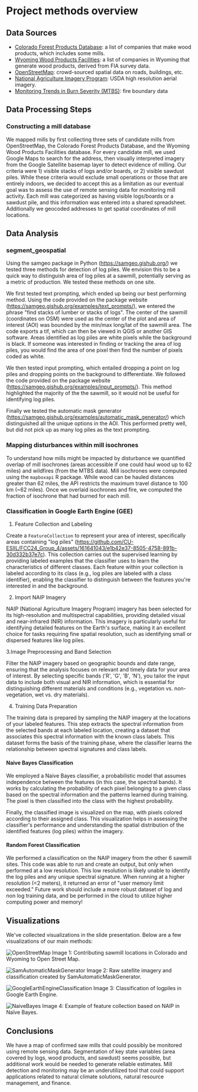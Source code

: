 # Project methods overview

## Data Sources

- [Colorado Forest Products Database](https://csfs.colostate.edu/colorado-forest-products-database/): a list of companies that make wood products, which includes some mills.
- [Wyoming Wood Products Facilities](https://www.arcgis.com/home/item.html?id=e4dd25c0b5904a86b8a6ea0a2c4f55e4): a list of companies in Wyoming that generate wood products, derived from FIA survey data.
- [OpenStreetMap](https://www.openstreetmap.org/): crowd-sourced spatial data on roads, buildings, etc.
- [National Agriculture Imagery Program](https://www.usgs.gov/centers/eros/science/usgs-eros-archive-aerial-photography-national-agriculture-imagery-program-naip): USDA high resolution aerial imagery.
- [Monitoring Trends in Burn Severity (MTBS)](https://www.mtbs.gov/): fire boundary data

## Data Processing Steps

### Constructing a mill database

We mapped mills by first collecting three sets of candidate mills from OpenStreetMap, the Colorado Forest Products Database, and the Wyoming Wood Products Facilities database.
For every candidate mill, we used Google Maps to search for the address, then visually interpreted imagery from the Google Satellite basemap layer to detect evidence of milling.
Our criteria were 1) visible stacks of logs and/or boards, or 2) visible sawdust piles. 
While these criteria would exclude small operations or those that are entirely indoors, we decided to accept this as a limitation as our eventual goal was to assess the use of remote sensing data for monitoring mill activity. 
Each mill was categorized as having visible logs/boards or a sawdust pile, and this information was entered into a shared spreadsheet. 
Additionally we geocoded addresses to get spatial coordinates of mill locations.

## Data Analysis

### segment_geospatial
Using the samgeo package in Python (https://samgeo.gishub.org/) we tested three methods for detection of log piles. We envision this to be a quick way to distinguish area of log piles at a sawmill, potentially serving as a metric of production. We tested these methods on one site.

We first tested text prompting, which ended up being our best performing method. Using the code provided on the package website (https://samgeo.gishub.org/examples/text_prompts/), we entered the phrase "find stacks of lumber or stacks of logs". The center of the sawmill (coordinates on OSM) were used as the center of the plot and area of interest (AOI) was bounded by the min/max long/lat of the sawmill area. The code exports a tif, which can then be viewed in QGIS or another GIS software. Areas identified as log piles are white pixels while the background is black. If someone was interested in finding or tracking the area of log piles, you would find the area of one pixel then find the number of pixels coded as white.

We then tested input prompting, which entailed dropping a point on log piles and dropping points on the background to differentiate. We followed the code provided on the package website (https://samgeo.gishub.org/examples/input_prompts/). This method highlighted the majority of the the sawmill, so it would not be useful for identifying log piles.

Finally we tested the automatic mask generator (https://samgeo.gishub.org/examples/automatic_mask_generator/) which distinguished all the unique options in the AOI. This performed pretty well, but did not pick up as many log piles as the text prompting. 

### Mapping disturbances within mill isochrones

To understand how mills might be impacted by disturbance we quantified overlap of mill isochrones (areas accessible if one could haul wood up to 62 miles) and wildfires (from the MTBS data). 
Mill isochrones were computed using the `mapboxapi` R package. 
While wood can be hauled distances greater than 62 miles, the API restricts the maximum travel distance to 100 km (~62 miles). 
Once we overlaid isochrones and fire, we computed the fraction of isochrone that had burned for each mill. 

### Classification in Google Earth Engine (GEE)
1. Feature Collection and Labeling

Create a `FeatureCollection` to represent your area of interest, specifically areas containing "log piles" (https://github.com/CU-ESIIL/FCC24_Group_4/assets/161641043/e1b42e37-8505-4758-891b-30d332b37e7c). This collection carries out the supervised learning by providing labeled examples that the classifier uses to learn the characteristics of different classes. Each feature within your collection is labeled according to its class (e.g., log piles are labeled with a class identifier), enabling the classifier to distinguish between the features you're interested in and the background.

2. Import NAIP Imagery

NAIP (National Agriculture Imagery Program) imagery has been selected for its high-resolution and multispectral capabilities, providing detailed visual and near-infrared (NIR) information. This imagery is particularly useful for identifying detailed features on the Earth's surface, making it an excellent choice for tasks requiring fine spatial resolution, such as identifying small or dispersed features like log piles.

3.Image Preprocessing and Band Selection

Filter the NAIP imagery based on geographic bounds and date range, ensuring that the analysis focuses on relevant and timely data for your area of interest. By selecting specific bands ('R', 'G', 'B', 'N'), you tailor the input data to include both visual and NIR information, which is essential for distinguishing different materials and conditions (e.g., vegetation vs. non-vegetation, wet vs. dry materials).

4. Training Data Preparation

The training data is prepared by sampling the NAIP imagery at the locations of your labeled features. This step extracts the spectral information from the selected bands at each labeled location, creating a dataset that associates this spectral information with the known class labels. This dataset forms the basis of the training phase, where the classifier learns the relationship between spectral signatures and class labels.

#### Naive Bayes Classification

We employed a Naive Bayes classifier, a probabilistic model that assumes independence between the features (in this case, the spectral bands). It works by calculating the probability of each pixel belonging to a given class based on the spectral information and the patterns learned during training. The pixel is then classified into the class with the highest probability.

Finally, the classified image is visualized on the map, with pixels colored according to their assigned class. This visualization helps in assessing the classifier's performance and understanding the spatial distribution of the identified features (log piles) within the imagery.

#### Random Forest Classification
We performed a classification on the NAIP imagery from the other 6 sawmill sites. This code was able to run and create an output, but only when performed at a low resolution. This low resolution is likely unable to identify the log piles and any unique spectral signature. When running at a higher resolution (<2 meters), it returned an error of "user memory limit exceeded." Future work should include a more robust dataset of log and non log training data, and be performed in the cloud to utilize higher computing power and memory!

## Visualizations

We've collected visualizations in the slide presentation. Below are a few visualizations of our main methods:

![OpenStreetMap](https://github.com/CU-ESIIL/FCC24_Group_4/assets/111799296/639b8bd9-8bb1-4a16-ab20-d2dabd2047ea)
Image 1: Contributing sawmill locations in Colorado and Wyoming to Open Street Map. 

![SamAutomaticMaskGenerator](https://github.com/CU-ESIIL/FCC24_Group_4/assets/111799296/c2300a74-73ba-42a0-b734-c7a72d858790)
Image 2: Raw satellite imagery and classification created by SamAutomaticMaskGenerator.

![GoogleEarthEngineClassification](https://github.com/CU-ESIIL/FCC24_Group_4/assets/111799296/f59e5a09-1439-43a4-9d24-7f6324cc5e7d)
Image 3: Classification of logpiles in Google Earth Engine. 

![NaiveBayes](https://github.com/CU-ESIIL/FCC24_Group_4/assets/111799296/8aa7788f-334d-4995-8f4c-26c022ae472a)
Image 4: Example of feature collection based on NAIP in Naïve Bayes. 


## Conclusions

We have a map of confirmed saw mills that could possibly be monitored using remote sensing data. 
Segmentation of key state variables (area covered by logs, wood products, and sawdust) seems possible, but additional work would be needed to generate reliable estimates. 
Mill detection and monitoring may be an underutilized tool that could support applications related to natural climate solutions, natural resource management, and finance. 

